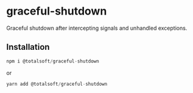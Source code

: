 # graceful-shutdown

Graceful shutdown after intercepting signals and unhandled exceptions.

## Installation

```javascript
npm i @totalsoft/graceful-shutdown
```

or

```javascript
yarn add @totalsoft/graceful-shutdown
```
